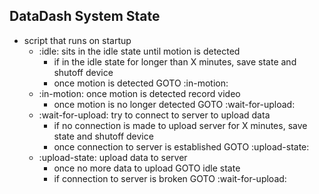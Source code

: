 ## DataDash System State
- script that runs on startup
    - :idle: sits in the idle state until motion is detected
        - if in the idle state for longer than X minutes, save state and shutoff device
        - once motion is detected GOTO :in-motion:
    - :in-motion: once motion is detected record video
        - once motion is no longer detected GOTO :wait-for-upload: 
    - :wait-for-upload: try to connect to server to upload data
        - if no connection is made to upload server for X minutes, save state and shutoff device
        - once connection to server is established GOTO :upload-state:
    - :upload-state: upload data to server
        - once no more data to upload GOTO idle state
        - if connection to server is broken GOTO :wait-for-upload:
